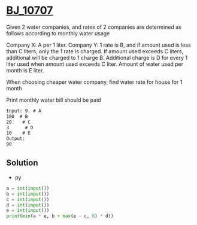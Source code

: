 # [BJ_10707](https://acmicpc.net/problem/10707)

Given 2 water companies, and rates of 2 companies are determined as follows according to monthly water usage

Company X: A per 1 liter.
Company Y: 1 rate is B, and if amount used is less than C liters, only the 1 rate is charged.
If amount used exceeds C liters, additional will be charged to 1 charge B.
Additional charge is D for every 1 liter used when amount used exceeds C liter.
Amount of water used per month is E liter.

When choosing cheaper water company, find water rate for house for 1 month

Print monthly water bill should be paid

```txt
Input: 9. # A
100  # B
20    # C
3      # D
10    # E
Output:
90
```

## Solution

* py

```py
a = int(input())
b = int(input())
c = int(input())
d = int(input())
e = int(input())
print(min(a * e, b + max(e - c, 0) * d))
```
